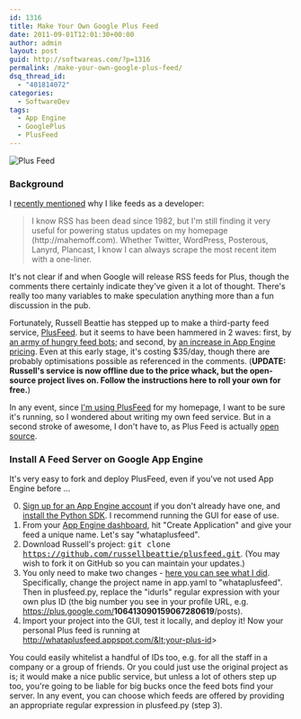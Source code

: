 ```yaml
---
id: 1316
title: Make Your Own Google Plus Feed
date: 2011-09-01T12:01:30+00:00
author: admin
layout: post
guid: http://softwareas.com/?p=1316
permalink: /make-your-own-google-plus-feed/
dsq_thread_id:
  - "401814072"
categories:
  - SoftwareDev
tags:
  - App Engine
  - GooglePlus
  - PlusFeed
---
```

![Plus Feed](http://farm7.static.flickr.com/6070/6102451639_01fc283b04.jpg)

### Background

I [recently mentioned](https://plus.google.com/106413090159067280619/posts/3TWDmpWtf8g?hl=en) why I like feeds as a developer:
<blockquote>I know RSS has been dead since 1982, but I'm still finding it very useful for powering status updates on my homepage (http://mahemoff.com). Whether Twitter, WordPress, Posterous, Lanyrd, Plancast, I know I can always scrape the most recent item with a one-liner.</blockquote>

It's not clear if and when Google will release RSS feeds for Plus, though the comments there certainly indicate they've given it a lot of thought. There's really too many variables to make speculation anything more than a fun discussion in the pub.

Fortunately, Russell Beattie has stepped up to make a third-party feed service, [PlusFeed](http://plusfeed.appspot.com). but it seems to have been hammered in 2 waves: first, by [an army of hungry feed bots](https://plus.google.com/104961845171318028721/posts/ajm6p3AZ9ER); and second, by [an increase in App Engine pricing](https://plus.google.com/104961845171318028721/posts/DamjzZBVxd7). Even at this early stage, it's costing $35/day, though there are probably optimisations possible as referenced in the comments.  (<strong>UPDATE: Russell's service is now offline due to the price whack, but the open-source project lives on. Follow the instructions here to roll your own for free.</strong>) 

In any event, since  [I'm using PlusFeed](http://softwareas.com/integrated-google-plus-on-the-homepage) for my homepage, I want to be sure it's running, so I wondered about writing my own feed service. But in a second stroke of awesome, I don't have to, as Plus Feed is actually [open source](https://github.com/russellbeattie/plusfeed). 

### Install A Feed Server on Google App Engine

It's very easy to fork and deploy PlusFeed, even if you've not used App Engine before ...

0. [Sign up for an App Engine account](https://appengine.google.com/) if you don't already have one, and [install the Python SDK](http://code.google.com/appengine/downloads.html#Google_App_Engine_SDK_for_Python). I recommend running the GUI for ease of use.
1. From your [App Engine dashboard](https://appengine.google.com/), hit "Create Application" and give your feed a unique name. Let's say "whataplusfeed".
2. Download Russell's project: <tt>git clone https://github.com/russellbeattie/plusfeed.git</tt>. (You may wish to fork it on GitHub so you can maintain your updates.)
3. You only need to make two changes - [here you can see what I did](https://github.com/mahemoff/plusfeed/commit/0f6e6440073064378248995fe3c31e0888a4ec20). Specifically, change the project name in app.yaml to "whataplusfeed". Then in plusfeed.py, replace the "idurls" regular expression with your own plus ID (the big number you see in your profile URL, e.g. https://plus.google.com/<b>106413090159067280619</b>/posts).
4. Import your project into the GUI, test it locally, and deploy it! Now your personal Plus feed is running at http://whataplusfeed.appspot.com/&lt;your-plus-id&gt;

You could easily whitelist a handful of IDs too, e.g. for all the staff in a company or a group of friends. Or you could just use the original project as is; it would make a nice public service, but unless a lot of others step up too, you're going to be liable for big bucks once the feed bots find your server. In any event, you can choose which feeds are offered by providing an appropriate regular expression in plusfeed.py (step 3).